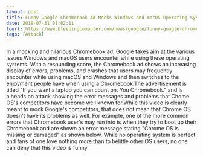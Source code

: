 ```yaml
---
layout: post
title: Funny Google Chromebook Ad Mocks Windows and macOS Operating Systems
date: 2018-07-31 01:02:11
tourl: https://www.bleepingcomputer.com/news/google/funny-google-chromebook-ad-mocks-windows-and-macos-operating-systems/
tags: [Attack]
---
```

In a mocking and hilarious Chromebook ad, Google takes aim at the various issues Windows and macOS users encounter while using these operating systems. With a resounding score, the Chromebook ad shows an increasing display of errors, problems, and crashes that users may frequently encounter while using macOS and Windows and then switches to the enjoyment people have when using a Chromebook.The advertisement is titled "If you want a laptop you can count on. You Chromebook." and is a heads on attack showing the error messages and problems that Chome OS's competitors have become well known for.While this video is clearly meant to mock Google's competitors, that does not mean that Chrome OS doesn't have its problems as well. For example, one of the more common errors that Chromebook user's may run into is when they try to boot up their Chromebook and are shown an error message stating "Chrome OS is missing or damaged" as shown below. While no operating system is perfect and fans of one love nothing more than to belittle other OS users, no one can deny that this video is funny.